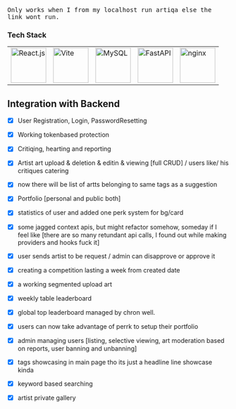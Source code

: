 <samp>Only works when I from my localhost run artiqa else the link wont run.</samp>


### Tech Stack
<table>
  <tr>
    <td><img src="https://cdn.jsdelivr.net/gh/devicons/devicon/icons/react/react-original-wordmark.svg" alt="React.js" width="80" /></td>
    <td><img src="https://cdn.jsdelivr.net/gh/devicons/devicon/icons/vitejs/vitejs-original.svg" alt="Vite" width="80" /></td>
    <td><img src="https://cdn.jsdelivr.net/gh/devicons/devicon/icons/mysql/mysql-original-wordmark.svg" alt="MySQL" width="80" /></td>
    <td><img src="https://cdn.jsdelivr.net/gh/devicons/devicon/icons/fastapi/fastapi-original-wordmark.svg" alt="FastAPI" width="80" /></td>
    <td><img src="https://cdn.jsdelivr.net/gh/devicons/devicon@latest/icons/nginx/nginx-original.svg"  alt="nginx" width="80"/></td>
          
  </tr>
</table>

## Integration with Backend
- [x] User Registration, Login, PasswordResetting
- [x] Working tokenbased protection
- [x] Critiqing, hearting and reporting
- [x] Artist art upload & deletion & editin & viewing [full CRUD] / users like/ his critiques catering
- [x] now there will be list of artts belonging to same tags as a suggestion
- [x] Portfolio [personal and public both]
- [x] statistics of user and added one perk system for bg/card
- [x] some jagged context apis, but might refactor somehow, someday if I feel like [there are so many retundant api  calls, I found out while making providers and hooks fuck it]
- [x] user sends artist to be request / admin can disapprove or approve it
- [x] creating a competition lasting a week from created date
- [x] a working segmented upload art
- [x] weekly table leaderboard 
- [x] global top leaderboard managed by chron well.
- [x] users can now take advantage of perrk to setup their portfolio
- [x] admin managing users [listing, selective viewing, art moderation based on reports, user banning and unbanning]
- [x] tags showcasing in main page tho its just a headline line showcase kinda
- [x] keyword based searching
- [x] artist private gallery

